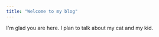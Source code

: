 ```yaml
---
title: "Welcome to my blog"
---
```


I'm glad you are here. I plan to talk about my cat and my kid. 
